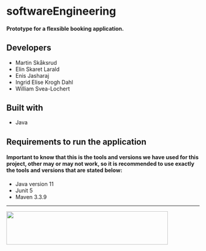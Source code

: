 # softwareEngineering

#### Prototype for a flexsible booking application.
## Developers

- Martin Skåksrud
- Elin Skaret Larald
- Enis Jasharaj
- Ingrid Elise Krogh Dahl
- William Svea-Lochert    


## Built with
- Java

## Requirements to run the application
#### Important to know that this is the tools and versions we have used for this project, other may or may not work, so it is recommended to use exactly the tools and versions that are stated below:
- Java version 11
- Junit 5
- Maven 3.3.9

<hr>

<img height="87" width="421" src="https://blogg.hiof.no/fremmedsprak/files/2015/02/logo_hiof_sort.png"> </img>


